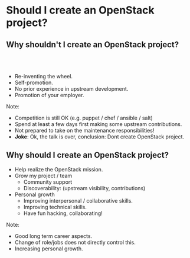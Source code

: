 <!-- .slide: data-state="section-break" id="should-I" -->
# Should I create an OpenStack project?


<!-- .slide: data-state="normal" id="why-not-create-openstack-project" -->
## Why shouldn't I create an OpenStack project?

<br><br>

* Re-inventing the wheel.
* Self-promotion.
* No prior experience in upstream development.
* Promotion of your employer.

Note:

- Competition is still OK (e.g. puppet / chef / ansible / salt)
-  Spend at least a few days first making some
  upstream contributions.
- Not prepared to take on the maintenance responsibilities!
- **Joke**: Ok, the talk is over, conclusion: Dont create OpenStack project.


<!-- .slide: data-state="normal" id="why-create-openstack-project" -->
## Why should I create an OpenStack project?

* Help realize the OpenStack mission.
* Grow my project / team
    *   Community support
    *   Discoverability: (upstream visibility, contributions)
* Personal growth
    *   Improving interpersonal / collaborative skills.
    *   Improving technical skills.
    *   Have fun hacking, collaborating!

Note:

- Good long term career aspects.
- Change of role/jobs does not directly control this.
- Increasing personal growth.
